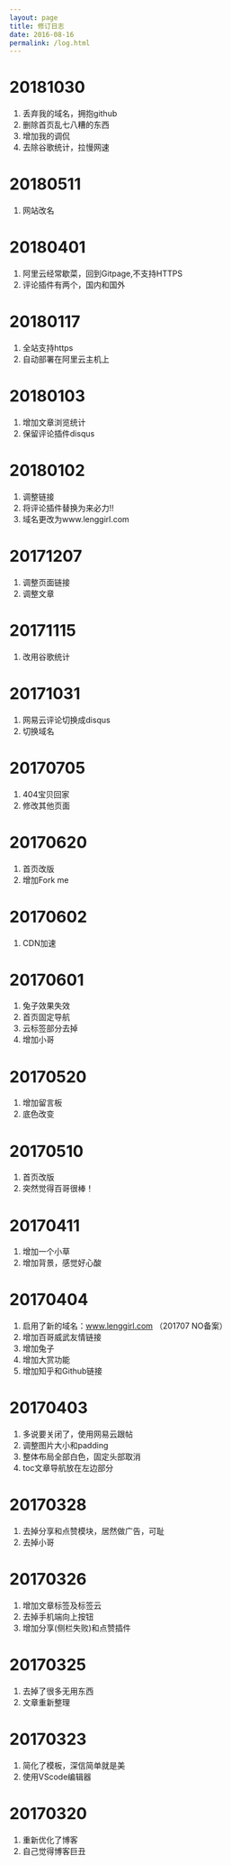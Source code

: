 ```yaml
---
layout: page
title: 修订日志
date: 2016-08-16
permalink: /log.html
---
```


# 20181030
1. 丢弃我的域名，拥抱github
2. 删除首页乱七八糟的东西
3. 增加我的调侃
4. 去除谷歌统计，拉慢网速

# 20180511
1. 网站改名

# 20180401
1. 阿里云经常歇菜，回到Gitpage,不支持HTTPS
2. 评论插件有两个，国内和国外

# 20180117
1. 全站支持https
2. 自动部署在阿里云主机上

# 20180103
1. 增加文章浏览统计
2. 保留评论插件disqus

# 20180102
1. 调整链接
2. 将评论插件替换为来必力!!
3. 域名更改为www.lenggirl.com

# 20171207
1. 调整页面链接
2. 调整文章

# 20171115
1. 改用谷歌统计

# 20171031
1. 网易云评论切换成disqus
2. 切换域名

# 20170705
1. 404宝贝回家
2. 修改其他页面

# 20170620
1. 首页改版
2. 增加Fork me

# 20170602
1. CDN加速

# 20170601
1. 兔子效果失效
2. 首页固定导航
3. 云标签部分去掉
4. 增加小哥

# 20170520
1. 增加留言板
2. 底色改变

# 20170510
1. 首页改版
3. 突然觉得百哥很棒！

# 20170411
1. 增加一个小草
2. 增加背景，感觉好心酸

# 20170404
1. 启用了新的域名：www.lenggirl.com （201707 NO备案）
2. 增加百哥威武友情链接
3. 增加兔子
4. 增加大赏功能
5. 增加知乎和Github链接

# 20170403
1. 多说要关闭了，使用网易云跟帖
2. 调整图片大小和padding
3. 整体布局全部白色，固定头部取消
4. toc文章导航放在左边部分

# 20170328
1. 去掉分享和点赞模块，居然做广告，可耻
2. 去掉小哥

# 20170326
1. 增加文章标签及标签云
2. 去掉手机端向上按钮
3. 增加分享(侧栏失败)和点赞插件

# 20170325
1. 去掉了很多无用东西
2. 文章重新整理

# 20170323
1. 简化了模板，深信简单就是美
2. 使用VScode编辑器

# 20170320
1. 重新优化了博客
2. 自己觉得博客巨丑
